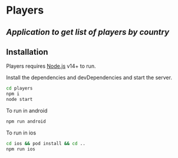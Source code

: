 # Players

## _Application to get list of players by country_

## Installation

Players requires [Node.js](https://nodejs.org/) v14+ to run.

Install the dependencies and devDependencies and start the server.

```sh
cd players
npm i
node start
```

To run in android

```sh
npm run android
```

To run in ios

```sh
cd ios && pod install && cd ..
npm run ios
```
